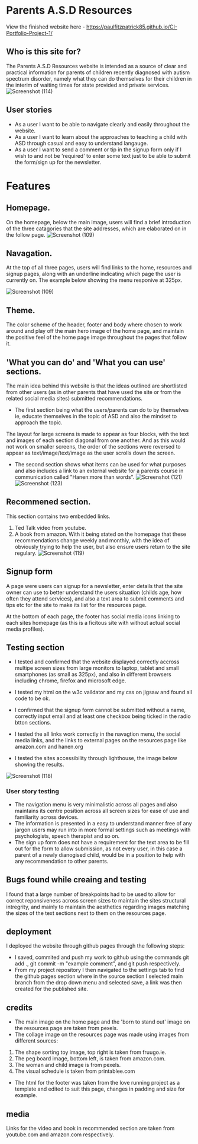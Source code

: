 # Parents A.S.D Resources

View the finished website here - https://paulfitzpatrick85.github.io/CI-Portfolio-Project-1/

## Who is this site for?

The Parents A.S.D Resources website is intended as a source of clear and practical information for parents of children recently diagnosed with autism spectrum disorder, namely what they can do themselves for their children in the interim of waiting times for state provided and private services.
![Screenshot (114)](https://user-images.githubusercontent.com/55660566/154047759-2fc07626-b5f5-4696-aefc-cd1a074fd544.png)

## User stories

- As a user I want to be able to navigate clearly and easily throughout the website. 
- As a user I want to learn about the approaches to teaching a child with ASD through casual and easy to understand langauge.
- As a user I want to send a comment or tip in the signup form only if I wish to and not be 'required' to enter some text just to be able to submit the form/sign up for the newsletter.

# Features

 ## Homepage.
On the homepage, below the main image, users will find a brief introduction of the three catagories that the site addresses, which are elaborated on in the follow page. 
![Screenshot (109)](https://user-images.githubusercontent.com/55660566/153726688-30f4e445-617b-4d63-be76-348f7e191830.png)

## Navagation.

At the top of all three pages, users will find links to the home, resources and signup pages, along with an underline indicating which page the user is currently on. The example below showing the menu responive at 325px. 

![Screenshot (109)](https://user-images.githubusercontent.com/55660566/154048008-963b9ea7-cf94-414a-9eb0-db6ba69aa3c8.png)


## Theme.
The color scheme of the header, footer and body where chosen to work around and play off the main hero image of the home page, and maintain the positive feel of the home page image throughout the pages that follow it.

## 'What you can do' and 'What you can use' sections.
The main idea behind this website is that the ideas outlined are shortlisted from other users (as in other parents that have used the site or from the related social media sites) submitted recommendations.
- The first section being what the users/parents can do to by themselves ie, educate themselves in the topic of ASD and also the mindset to approach the topic.

The layout for large screens is made to appear as four blocks, with the text and images of each section diagonal from one another.
And as this would not work on smaller screens, the order of the sections were reversed to appear as text/image/text/image as the user scrolls down the screen. 
- The second section shows what items can be used for what purposes and also includes a link to an external website for a parents course in communication called "Hanen:more than words".
![Screenshot (121)](https://user-images.githubusercontent.com/55660566/154048599-f12443bd-884d-4c6e-925e-efca9724a3f2.png)
![Screenshot (123)](https://user-images.githubusercontent.com/55660566/154049079-9a6b70ed-3c5c-4039-ab84-a7f041bac4e7.png)



## Recommened section.
This section contains two embedded links. 
1. Ted Talk video from youtube.
2. A book from amazon.
With it being stated on the homepage that these recommendations change weekly and monthly, with the idea of obviously trying to help the user, but also ensure users return to the site regulary.
 ![Screenshot (119)](https://user-images.githubusercontent.com/55660566/154045271-3b5ebb33-1aa0-429d-9185-b407c5473254.png)

## Signup form

A page were users can signup for a newsletter, enter details that the site owner can use to better understand the users situation (childs age, how often they attend services), and also a text area to submit comments and tips etc for the site to make its list for the resources page.

At the bottom of each page, the footer has social media icons linking to each sites homepage (as this is a ficitous site with without actual social media profiles).

## Testing section
- I tested and confirmed that the website displayed correctly accross multipe screen sizes from large monitors to laptop, tablet and small smartphones (as small as 325px), and also in different browsers including chrome, firefox and microsoft edge.

- I tested my html on the w3c vaildator and my css on jigsaw and found all code to be ok. 

- I confirmed that the signup form cannot be submitted without a name, correctly input email and at least one checkbox being ticked in the radio btton sections. 

- I tested the all links work correctly in the navagtion menu, the social media links, and the links to external pages on the resources page like amazon.com and hanen.org 

- I tested the sites accessibility through lighthouse, the image below showing the results.

![Screenshot (118)](https://user-images.githubusercontent.com/55660566/154043336-24e31cfd-9f54-4622-843a-fb0eecc24a54.png)

### User story testing
- The navigation menu is very minimalistic across all pages and also maintains its centre position across all screen sizes for ease of use and familiarity across devices.
- The information is presented in a easy to understand manner free of any jargon users may run into in more formal settings such as meetings with psychologists, speech therapist and so on. 
- The sign up form  does not have a requirement for the text area to be fill out for the form to allow submission, as not every user, in this case a parent of a newly dianogised child, would be in a position to help with any recommendation to other parents.
     
## Bugs found while creaing and testing
I found that a large number of breakpoints had to be used to allow for correct reponsiveness across screen sizes to maintain the sites structural intregrity, and mainly to maintain the aesthetics regarding images matching the sizes of the text sections next to them on the resources page.
  
## deployment

I deployed the website through github pages through the following steps:
- I saved, commited and push my work to github using the commands git add ., git commit -m "example comment", and git push respectively.
- From my project repository I then navigated to the settings tab to find the github pages section where in the source section I selected main branch from the drop down menu and selected save, a link was then created for the published site.

## credits
- The main image on the home page and the 'born to stand out' image on the resources page are taken from pexels.
- The collage image on the resources page was made using images from different sources: 
1. The shape sorting toy image, top right is taken from fruugo.ie.  
2. The peg board image, bottom left, is taken from amazon.com.
3. The woman and child image is from pexels.
4. The visual schedule is taken from printablee.com

- The html for the footer was taken from the love running project as a template and edited to suit this page, changes in padding and size for example.

## media
Links for the video and book in recommended section are taken from youtube.com and amazon.com respectively.